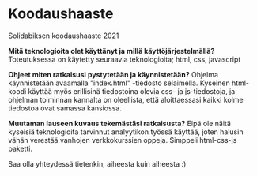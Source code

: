 # Koodaushaaste
Solidabiksen koodaushaaste 2021

**Mitä teknologioita olet käyttänyt ja millä käyttöjärjestelmällä?**
  Toteutuksessa on käytetty seuraavia teknologioita; html, css, javascript
  
**Ohjeet miten ratkaisusi pystytetään ja käynnistetään?**
  Ohjelma käynnistetään avaamalla "index.html" -tiedosto selaimella.
  Kyseinen html-koodi käyttää myös erillisinä tiedostoina olevia css- ja js-tiedostoja, 
  ja ohjelman toiminnan kannalta on oleellista, että aloittaessasi kaikki kolme tiedostoa ovat samassa kansiossa.

**Muutaman lauseen kuvaus tekemästäsi ratkaisusta?**
  Eipä ole näitä kyseisiä teknologioita tarvinnut analyytikon työssä käyttää, joten halusin vähän verestää vanhojen verkkokurssien oppeja.
  Simppeli html-css-js paketti.
  
  Saa olla yhteydessä tietenkin, aiheesta kuin aiheesta :)
